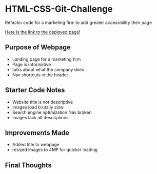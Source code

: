 # HTML-CSS-Git-Challenge
Refactor code for a marketing firm to add greater accessibility their page

[Here is the link to the deployed page!](https://eclevela-1234.github.io/HTML-CSS-Git-Challenge/)

## Purpose of Webpage
- Landing page for a marketing firm
- Page is informative 
- talks about what the company does
- Nav shortcuts in the header

## Starter Code Notes
- Website title is not descriptive
- Images load brutally slow
- Search engine optimization Nav broken
- Images lack alt descriptions

## Improvements Made
- Added title to webpage
- resized images to 4MP for quicker loading

## Final Thoughts
